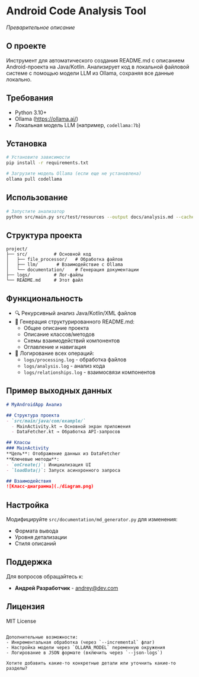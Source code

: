
# Android Code Analysis Tool
*Преварительное описание*

## О проекте
Инструмент для автоматического создания README.md с описанием Android-проекта на Java/Kotlin. Анализирует код в локальной файловой системе с помощью модели LLM из Ollama, сохраняя все данные локально.

## Требования
- Python 3.10+
- Ollama (https://ollama.ai/)
- Локальная модель LLM (например, `codellama:7b`)

## Установка
```bash
# Установите зависимости
pip install -r requirements.txt

# Загрузите модель Ollama (если еще не установлена)
ollama pull codellama
```

## Использование
```bash
# Запустите анализатор
python src/main.py src/test/resources --output docs/analysis.md --cache-dir .cache --verbose  --clear-logs
```

## Структура проекта
```
project/
├── src/          # Основной код
│   ├── file_processor/   # Обработка файлов
│   ├── llm/       # Взаимодействие с Ollama
│   └── documentation/    # Генерация документации
├── logs/         # Лог-файлы
└── README.md     # Этот файл
```

## Функциональность
- 🔍 Рекурсивный анализ Java/Kotlin/XML файлов
- 📝 Генерация структурированного README.md:
  - Общее описание проекта
  - Описание классов/методов
  - Схемы взаимодействий компонентов
  - Оглавление и навигация
- 🚨 Логирование всех операций:
  - `logs/processing.log` - обработка файлов
  - `logs/analysis.log` - анализ кода
  - `logs/relationships.log` - взаимосвязи компонентов

## Пример выходных данных
```markdown
# MyAndroidApp Анализ

## Структура проекта
- `src/main/java/com/example/`
  - MainActivity.kt → Основной экран приложения
  - DataFetcher.kt → Обработка API-запросов

## Классы
### MainActivity
**Цель**: Отображение данных из DataFetcher
**Ключевые методы**:
- `onCreate()`: Инициализация UI
- `loadData()`: Запуск асинхронного запроса

## Взаимодействия
![Класс-диаграмма](./diagram.png)
```

## Настройка
Модифицируйте `src/documentation/md_generator.py` для изменения:
- Формата вывода
- Уровня детализации
- Стиля описаний

## Поддержка
Для вопросов обращайтесь к:
- **Андрей Разработчик** - andrey@dev.com

## Лицензия
MIT License
```

Дополнительные возможности:
- Инкрементальная обработка (через `--incremental` флаг)
- Настройка модели через `OLLAMA_MODEL` переменную окружения
- Логирование в JSON формате (включить через `--json-logs`)

Хотите добавить какие-то конкретные детали или уточнить какие-то разделы?
